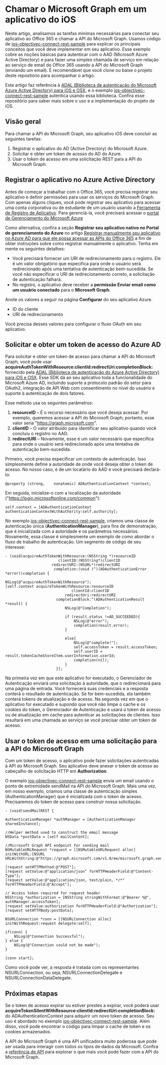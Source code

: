 # Chamar o Microsoft Graph em um aplicativo do iOS

Neste artigo, analisamos as tarefas mínimas necessárias para conectar seu aplicativo ao Office 365 e chamar a API do Microsoft Graph. Usamos código de [ios-objectivec-connect-rest-sample](https://github.com/microsoftgraph/ios-objectivec-connect-rest-sample) para explicar os principais conceitos que você deve implementar em seu aplicativo. Esse exemplo cobre as noções básicas para autenticar com o AAD (Microsoft Azure Active Directory) e para fazer uma simples chamada de serviço em relação ao serviço de email do Office 365 usando a API do Microsoft Graph (enviando um email). É recomendável que você clone ou baixe o projeto deste repositório para acompanhar o artigo. 


Este artigo faz referência à [ADAL (Biblioteca de autenticação do Microsoft Azure Active Directory) para iOS e OSX](https://github.com/AzureAD/azure-activedirectory-library-for-objc), e o exemplo [ios-objectivec-connect-rest-sample](https://github.com/microsoftgraph/ios-objectivec-connect-rest-sample) autentica usando essa biblioteca. Confira esse repositório para saber mais sobre o uso e a implementação do projeto de iOS.


## Visão geral

Para chamar a API do Microsoft Graph, seu aplicativo iOS deve concluir as seguintes tarefas:

1. Registrar o aplicativo do AD (Active Directory) do Microsoft Azure.
2. Solicitar e obter um token de acesso do AD do Azure.
3. Usar o token de acesso em uma solicitação REST para a API do Microsoft Graph. 



## Registrar o aplicativo no Azure Active Directory

Antes de começar a trabalhar com o Office 365, você precisa registrar seu aplicativo e definir permissões para usar os serviços do Microsoft Graph. Com apenas alguns cliques, você pode registrar seu aplicativo para acessar uma conta corporativa ou de estudante de um usuário usando a [Ferramenta de Registro de Aplicativo](https://dev.office.com/app-registration). 
Para gerenciá-la, você precisará acessar o [portal de Gerenciamento do Microsoft Azure](https://manage.windowsazure.com)

Como alternativa, confira a seção **Registrar seu aplicativo nativo no Portal de gerenciamento do Azure** no artigo [Registrar manualmente seu aplicativo no Azure AD para que ele possa acessar as APIs do Office 365](https://msdn.microsoft.com/en-us/office/office365/howto/add-common-consent-manually) a fim de obter instruções sobre como registrar manualmente o aplicativo. Tenha em mente os seguintes detalhes:

* Você precisará fornecer um URI de redirecionamento para o registro. Ele é um valor obrigatório que especifica para onde o usuário será redirecionado após uma tentativa de autenticação bem-sucedida. Se você não especificar o URI de redirecionamento correto, a solicitação de autenticação falhará.
* No registro, o aplicativo deve receber a **permissão Enviar email como um usuário conectado** para o **Microsoft Graph**.  


Anote os valores a seguir na página **Configurar** do seu aplicativo Azure.

* ID do cliente
* URI de redirecionamento

Você precisa desses valores para configurar o fluxo OAuth em seu aplicativo. 

## Solicitar e obter um token de acesso do Azure AD

Para solicitar e obter um token de acesso para chamar a API do Microsoft Graph, você pode usar **acquireAuthTokenWithResource:clientId:redirectUri:completionBlock:** fornecido pela [ADAL (Biblioteca de autenticação do Azure Active Directory) para iOS e OSX](https://github.com/AzureAD/azure-activedirectory-library-for-objc). Esse SDK dá ao seu aplicativo toda a funcionalidade do Microsoft Azure AD, incluindo suporte a protocolo padrão do setor para OAuth2, integração de API Web com consentimento no nível do usuário e suporte à autenticação de dois fatores.

Esse método usa os seguintes parâmetros:

1. **resourceID** – É o recurso necessário que você deseja acessar. Por exemplo, queremos acessar a API do Microsoft Graph; portanto, esse valor seria "https://graph.microsoft.com".
2. **clientID** – O valor atribuído para identificar seu aplicativo quando você concluiu o registro no AAD.
3. **redirectURI** – Novamente, esse é um valor necessário que especifica para onde o usuário será redirecionado após uma tentativa de autenticação bem-sucedida.


Primeiro, você precisa especificar um contexto de autenticação. Isso simplesmente define a autoridade de onde você deseja obter o token de acesso. No nosso caso, é de um locatário do AAD e você precisará declará-lo:

    @property (strong,    nonatomic) ADAuthenticationContext *context;

Em seguida, inicialize-o com a localização da autoridade ("https://login.microsoftonline.com/common"):

    self.context = [ADAuthenticationContext authenticationContextWithAuthority:self.authority]; 


No exemplo [ios-objectivec-connect-rest-sample](https://github.com/microsoftgraph/ios-objectivec-connect-rest-sample), criamos uma classe de autenticação única (**AuthenticationManager**), para fins de demonstração, que é inicializada com a autoridade e os parâmetros necessários. Novamente, essa classe é simplesmente um exemplo de como abordar o fluxo de trabalho de autenticação. Um segmento de código de seu interesse: 



    - (void)acquireAuthTokenWithResource:(NSString *)resourceID
                            clientID:(NSString*)clientID
                         redirectURI:(NSURL*)redirectURI
                          completion:(void (^)(ADAuthenticationError *error))completion {
    
    NSLog(@"acquireAuthTokenWithResource");
    [self.context acquireTokenWithResource:resourceID
                                  clientId:clientID
                               redirectUri:redirectURI
                           completionBlock:^(ADAuthenticationResult *result) {
                               NSLog(@"Completion");
                               
                               if (result.status !=AD_SUCCEEDED){
                                   NSLog(@"error");
                                   completion(result.error);
                               }
                               
                               else{
                                   NSLog(@"complete!");
                                   self.accessToken = result.accessToken;
                                   self.userID = result.tokenCacheStoreItem.userInformation.userId;
                                   completion(nil);
                               }
                           }];


Na primeira vez em que este aplicativo for executado, o Gerenciador de Autenticação enviará uma solicitação à autoridade, 
que o redirecionará para uma página de entrada. Você fornecerá suas credenciais e a resposta conterá o resultado de autenticação. 
Se for bem-sucedida, ela também conterá tokens de atualização e de acesso. Na segunda vez em que o aplicativo for executado e supondo 
que você não limpe o cache e os cookies do token, o Gerenciador de Autenticação e usará o token de acesso ou de atualização em cache para autenticar as solicitações de clientes. 
Isso resultará em uma chamada ao serviço se você precisar obter um token de acesso. 


## Usar o token de acesso em uma solicitação para a API do Microsoft Graph

Com um token de acesso, o aplicativo pode fazer solicitações autenticadas à API do Microsoft Graph. Seu aplicativo deve anexar o token de acesso ao cabeçalho de solicitação HTTP em **Authorization**.

O exemplo [ios-objectivec-connect-rest-sample](https://github.com/microsoftgraph/ios-objectivec-connect-rest-sample) envia um email usando o ponto de extremidade sendMail na API do Microsoft Graph. Mais uma vez, em nosso exemplo, criamos uma classe de autenticação simples (AuthenticationManager) que é inicializada com o token de acesso. Precisaremos do token de acesso para construir nossa solicitação.



    - (void)sendMailREST {
    
    AuthenticationManager *authManager = [AuthenticationManager sharedInstance];

    //Helper method used to construct the email message
    NSData *postData = [self mailContent];
    
    //Microsoft Graph API endpoint for sending mail
    NSMutableURLRequest *request = [[NSMutableURLRequest alloc] initWithURL:[NSURL URLWithString:@"https://graph.microsoft.com/v1.0/me/microsoft.graph.sendmail"]];

    [request setHTTPMethod:@"POST"];
    [request setValue:@"application/json" forHTTPHeaderField:@"Content-Type"];
    [request setValue:@"application/json, text/plain, */*" forHTTPHeaderField:@"Accept"];
    
    // Access token required for request header
    NSString *authorization = [NSString stringWithFormat:@"Bearer %@", authManager.accessToken];
    [request setValue:authorization forHTTPHeaderField:@"Authorization"];
    [request setHTTPBody:postData];

    NSURLConnection *conn = [[NSURLConnection alloc] initWithRequest:request delegate:self];
    
    if(conn) {
        NSLog(@"Connection Successful");
    } else {
        NSLog(@"Connection could not be made");
    }
    
    [conn start];

Como você pode ver, a resposta é tratada com os representantes NSURLConnection, ou seja, NSURLConnectionDelegate e NSURLConnectionDataDelegate.

## Próximas etapas

Se o token de acesso expirar ou estiver prestes a expirar, você poderá usar **acquireTokenSilentWithResource:clientId:redirectUri:completionBlock:** do ADAuthenticationContext para adquirir um novo token de acesso. Seu uso é abordado no exemplo [ios-objectivec-connect-rest-sample](https://github.com/microsoftgraph/ios-objectivec-connect-rest-sample). Além disso, você pode encontrar o código para limpar o cache de token e os cookies armazenados.  

A API do Microsoft Graph é uma API unificadora muito poderosa que pode ser usada para interagir com todos os tipos de dados da Microsoft. Confira a [referência de API](http://graph.microsoft.io/docs/api-reference/v1.0) para explorar o que mais você pode fazer com a API do Microsoft Graph.

